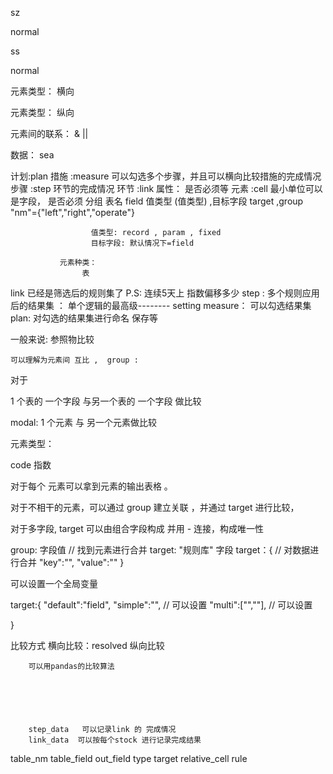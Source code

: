 sz

normal

ss

normal




元素类型：  横向

元素类型： 纵向

元素间的联系： & ||


数据： sea

计划:plan
   措施 :measure 可以勾选多个步骤，并且可以横向比较措施的完成情况
      步骤 :step  环节的完成情况
         环节 :link  属性： 是否必须等
            元素 :cell  最小单位可以是字段， 是否必须    分组
                     表名  field 值类型 (值类型) ,目标字段 target  ,group   "nm"={"left","right","operate"}     
                     
                      值类型: record , param , fixed  
                      目标字段: 默认情况下=field

               元素种类：
                    表
link 已经是筛选后的规则集了 P.S: 连续5天上
                                指数偏移多少
step : 多个规则应用后的结果集 ： 单个逻辑的最高级-------- setting 
measure： 可以勾选结果集
plan: 对勾选的结果集进行命名 保存等



                    
一般来说: 
    参照物比较      


    可以理解为元素间 互比 ,  group :               

对于


1 个表的 一个字段 与另一个表的 一个字段 做比较

modal: 1 个元素 与 另一个元素做比较




元素类型：

code
指数


对于每个 元素可以拿到元素的输出表格 。


对于不相干的元素，可以通过 group 建立关联 ，并通过 target 进行比较，

对于多字段, target 可以由组合字段构成 并用 - 连接，构成唯一性

group: 字段值 // 找到元素进行合并
target: "规则库" 字段
target：{      // 对数据进行合并
    "key":"",
    "value":""
}

可以设置一个全局变量 

target:{
    "default":"field",
    "simple":"", // 可以设置
    "multi":["",""], // 可以设置

}



比较方式  横向比较：resolved
         纵向比较

        可以用pandas的比较算法






        step_data   可以记录link 的 完成情况
        link_data  可以按每个stock 进行记录完成结果


<!-- crud  -->

table_nm 
table_field 
out_field 
type 
target 
relative_cell 
rule 